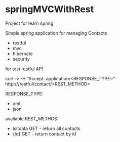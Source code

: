 springMVCWithRest
=================

Project for learn spring

Simple spring application for managing Contacts

- restful
- mvc
- hibernate
- security

for test restful API

 curl -v -H "Accept: application/<RESPONSE_TYPE>" http://<HOST>/restful/contact/<REST_METHOD>
 
 RESPONSE_TYPE:
 - xml
 - json
 
 available REST_METHOS:
 - lsitdata GET - return all contacts
 - {id} GET - return contact by id
